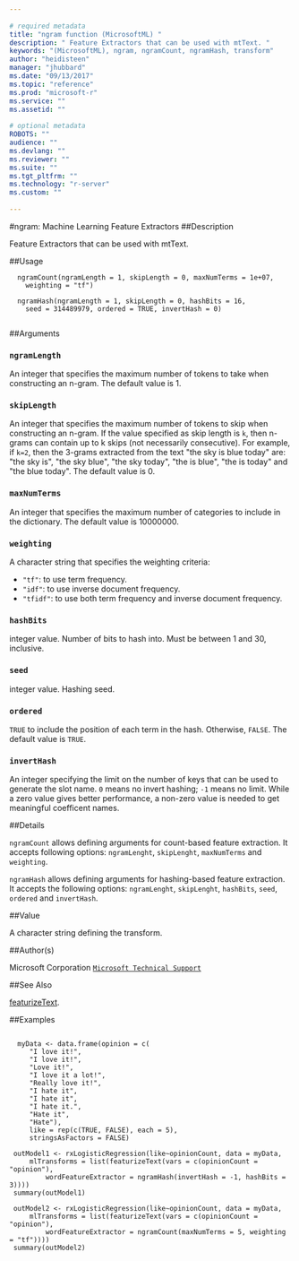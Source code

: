```yaml
--- 
 
# required metadata 
title: "ngram function (MicrosoftML) " 
description: " Feature Extractors that can be used with mtText. " 
keywords: "(MicrosoftML), ngram, ngramCount, ngramHash, transform" 
author: "heidisteen" 
manager: "jhubbard" 
ms.date: "09/13/2017" 
ms.topic: "reference" 
ms.prod: "microsoft-r" 
ms.service: "" 
ms.assetid: "" 
 
# optional metadata 
ROBOTS: "" 
audience: "" 
ms.devlang: "" 
ms.reviewer: "" 
ms.suite: "" 
ms.tgt_pltfrm: "" 
ms.technology: "r-server" 
ms.custom: "" 
 
--- 
```

 
 
 
 
 
 
 #ngram: Machine Learning Feature Extractors 
 ##Description
 
Feature Extractors that can be used with mtText.
 
 
 ##Usage

```   
  ngramCount(ngramLength = 1, skipLength = 0, maxNumTerms = 1e+07,
    weighting = "tf")
  
  ngramHash(ngramLength = 1, skipLength = 0, hashBits = 16,
    seed = 314489979, ordered = TRUE, invertHash = 0)
 
```
 
 ##Arguments

   
  
 ### `ngramLength`
 An integer that specifies the maximum number of tokens to take when constructing an n-gram. The default value is 1. 
  
  
  
 ### `skipLength`
 An integer that specifies the maximum number of tokens to skip when constructing an n-gram. If the value specified as skip length is `k`, then n-grams can contain up to k skips (not necessarily consecutive). For example, if `k=2`, then the 3-grams extracted from the text "the sky is blue today" are: "the sky is", "the sky blue", "the sky today", "the is blue", "the is today" and "the blue today". The default  value is 0. 
  
  
  
 ### `maxNumTerms`
 An integer that specifies the maximum number of categories  to include in the dictionary. The default value is 10000000. 
  
  
  
 ### `weighting`
 A character string that specifies the weighting criteria:  
*   `"tf"`: to use term frequency.    
*   `"idf"`: to use inverse document frequency.   
*   `"tfidf"`: to use both term frequency and inverse document   frequency.   
 
  
  
  
 ### `hashBits`
 integer value. Number of bits to hash into. Must be between 1 and 30, inclusive. 
  
  
  
 ### `seed`
 integer value. Hashing seed. 
  
  
  
 ### `ordered`
 `TRUE` to include the position of each term in the  hash. Otherwise, `FALSE`. The default value is `TRUE`. 
  
  
  
 ### `invertHash`
 An integer specifying the limit on the number of keys  that can be used to generate the slot name. `0` means no invert  hashing; `-1` means no limit. While a zero value gives better  performance, a non-zero value is needed to get meaningful coefficent names. 
  
 
 
 ##Details
 
`ngramCount` allows defining arguments for count-based feature
extraction. It accepts following options: `ngramLenght`, `skipLenght`,
`maxNumTerms` and `weighting`.

`ngramHash` allows defining arguments for hashing-based feature
extraction.  It accepts the following options: `ngramLenght`, `skipLenght`, 
`hashBits`, `seed`, `ordered` and `invertHash`.
 
 
 ##Value
 
A character string defining the transform.
 
 ##Author(s)
 
Microsoft Corporation [`Microsoft Technical Support`](https://go.microsoft.com/fwlink/?LinkID=698556&clcid=0x409)

 
 
 ##See Also
 
[featurizeText](featurizeText.md).
   
 ##Examples

 ```
   
   myData <- data.frame(opinion = c(
      "I love it!",
      "I love it!",
      "Love it!",
      "I love it a lot!",
      "Really love it!",
      "I hate it",
      "I hate it",
      "I hate it.",
      "Hate it",
      "Hate"),
      like = rep(c(TRUE, FALSE), each = 5),
      stringsAsFactors = FALSE)
      
  outModel1 <- rxLogisticRegression(like~opinionCount, data = myData, 
      mlTransforms = list(featurizeText(vars = c(opinionCount = "opinion"), 
          wordFeatureExtractor = ngramHash(invertHash = -1, hashBits = 3)))) 
  summary(outModel1)   
         
  outModel2 <- rxLogisticRegression(like~opinionCount, data = myData, 
      mlTransforms = list(featurizeText(vars = c(opinionCount = "opinion"), 
          wordFeatureExtractor = ngramCount(maxNumTerms = 5, weighting = "tf"))))         
  summary(outModel2)
 
```
 
 
 
